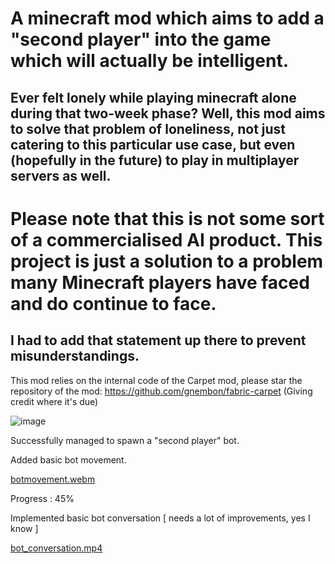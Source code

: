   # A minecraft mod which aims to add a "second player" into the game which will actually be intelligent.

## Ever felt lonely while playing minecraft alone during that two-week phase? Well, this mod aims to solve that problem of loneliness, not just catering to this particular use case, but even (hopefully in the future) to play in multiplayer servers as well.

# Please note that this is not some sort of a commercialised AI product. This project is just a solution to a problem many Minecraft players have faced and do continue to face.

## I had to add that statement up there to prevent misunderstandings.

This mod relies on the internal code of the Carpet mod, please star the repository of the mod: https://github.com/gnembon/fabric-carpet (Giving credit where it's due)

![image](https://github.com/shasankp000/AI-Player/assets/46317225/6b8e22e2-cf00-462a-936b-d5b6f14fb228)

Successfully managed to spawn a "second player" bot.

Added basic bot movement.

[botmovement.webm](https://github.com/user-attachments/assets/c9062a42-b914-403b-b44a-19fad1663bc8)

Progress : 45% 

Implemented basic bot conversation [ needs a lot of improvements, yes I know ]

[bot_conversation.mp4](https://github.com/user-attachments/assets/b7ca91a5-0bcf-4356-a856-afd502761fb9)

